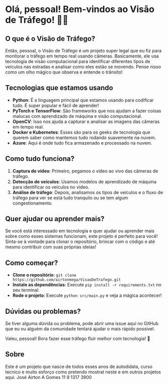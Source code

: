 # Olá, pessoal! Bem-vindos ao Visão de Tráfego! 🚗👋

## O que é o Visão de Tráfego?
Então, pessoal, o Visão de Tráfego é um projeto super legal que eu fiz para monitorar o tráfego em tempo real usando câmeras. Basicamente, ele usa tecnologia de visão computacional para identificar diferentes tipos de veículos nas estradas e analisar como eles estão se movendo. Pense nisso como um olho mágico que observa e entende o trânsito!

## Tecnologias que estamos usando
- **Python**: É a linguagem principal que estamos usando para codificar tudo. É super popular e fácil de aprender!
- **PyTorch e TensorFlow**: São frameworks que nos ajudam a fazer coisas malucas com aprendizado de máquina e visão computacional.
- **OpenCV**: Isso nos ajuda a capturar e analisar as imagens das câmeras em tempo real.
- **Docker e Kubernetes**: Esses são para os geeks de tecnologia que querem saber como mantemos tudo rodando suavemente na nuvem.
- **Azure**: Aqui é onde tudo fica armazenado e processado na nuvem.

## Como tudo funciona?
1. **Captura de vídeo**: Primeiro, pegamos o vídeo ao vivo das câmeras de tráfego.
2. **Detecção de veículos**: Usamos modelos de aprendizado de máquina para identificar os veículos no vídeo.
3. **Análise de tráfego**: Depois, analisamos os tipos de veículos e o fluxo de tráfego para ver se está tudo tranquilo ou se tem algum congestionamento.

## Quer ajudar ou aprender mais?
Se você está interessado em tecnologia e quer ajudar ou aprender mais sobre como esses sistemas funcionam, este projeto é perfeito para você! Sinta-se à vontade para clonar o repositório, brincar com o código e até mesmo contribuir com suas próprias ideias!

## Como começar?
- **Clone o repositório**: `git clone https://github.com/airtonmega/VisaoDeTrafego.git`
- **Instale as dependências**: Execute `pip install -r requirements.txt` no seu terminal.
- **Rode o projeto**: Execute `python src/main.py` e veja a mágica acontecer!

## Dúvidas ou problemas?
Se tiver alguma dúvida ou problema, pode abrir uma issue aqui no GitHub que eu ou alguém da comunidade tentará ajudar o mais rápido possível.

Valeu, pessoal! Bora fazer esse tráfego fluir melhor com tecnologia! 🚀



## Sobre
Este é um projeto que nasce de todos esses anos de autodidata, curso tecnico e muito esforço como pretendo mostrat neste e em outros projetos aqui.
José Airton A Gomes
11 9 1317 3900


